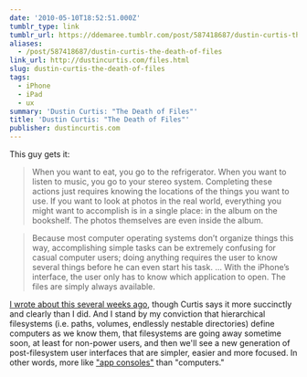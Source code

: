 ```yaml
---
date: '2010-05-10T18:52:51.000Z'
tumblr_type: link
tumblr_url: https://ddemaree.tumblr.com/post/587418687/dustin-curtis-the-death-of-files
aliases:
  - /post/587418687/dustin-curtis-the-death-of-files
link_url: http://dustincurtis.com/files.html
slug: dustin-curtis-the-death-of-files
tags:
  - iPhone
  - iPad
  - ux
summary: 'Dustin Curtis: "The Death of Files"'
title: 'Dustin Curtis: "The Death of Files"'
publisher: dustincurtis.com
---
```


This guy gets it:

> When you want to eat, you go to the refrigerator. When you want to listen to music, you go to your stereo system. Completing these actions just requires knowing the locations of the things you want to use. If you want to look at photos in the real world, everything you might want to accomplish is in a single place: in the album on the bookshelf. The photos themselves are even inside the album.

> Because most computer operating systems don’t organize things this way, accomplishing simple tasks can be extremely confusing for casual computer users; doing anything requires the user to know several things before he can even start his task. &hellip; With the iPhone’s interface, the user only has to know which application to open. The files are simply always available.

[I wrote about this several weeks ago](http://log.demaree.me/post/452469789/no-more-computers), though Curtis says it more succinctly and clearly than I did. And I stand by my conviction that hierarchical filesystems (i.e. paths, volumes, endlessly nestable directories) define computers as we know them, that filesystems are going away sometime soon, at least for non-power users, and then we'll see a new generation of post-filesystem user interfaces that are simpler, easier and more focused. In other words, more like ["app consoles"](http://daringfireball.net/linked/2010/05/03/fraser-back-in) than "computers."